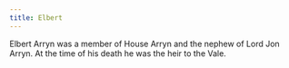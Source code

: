 ```yaml
---
title: Elbert
---
```


Elbert Arryn was a member of House Arryn and the nephew of Lord Jon Arryn. At the time of his death he was the heir to the Vale.


